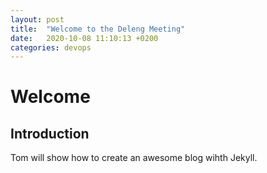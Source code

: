 ```yaml
---
layout: post
title:  "Welcome to the Deleng Meeting"
date:   2020-10-08 11:10:13 +0200
categories: devops 
---
```

# Welcome
## Introduction
Tom will show how to create an awesome blog wihth Jekyll.
